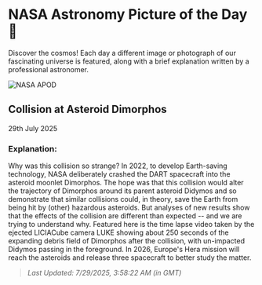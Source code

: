 
  # NASA Astronomy Picture of the Day 🌌

  Discover the cosmos! Each day a different image or photograph of our fascinating universe is featured, along with a brief explanation written by a professional astronomer.

![NASA APOD](undefined)

## Collision at Asteroid Dimorphos

29th July 2025

### Explanation: 

Why was this collision so strange? In 2022, to develop Earth-saving technology, NASA deliberately crashed the DART spacecraft into the asteroid moonlet Dimorphos. The hope was that this collision would alter the trajectory of Dimorphos around its parent asteroid Didymos and so demonstrate that similar collisions could, in theory, save the Earth from being hit by (other) hazardous asteroids.  But analyses of new results show that the effects of the collision are different than expected -- and we are trying to understand why.  Featured here is the time lapse video taken by the ejected LICIACube camera LUKE showing about 250 seconds of the expanding debris field of Dimorphos after the collision, with un-impacted Didymos passing in the foreground.  In 2026, Europe's Hera mission will reach the asteroids and release three spacecraft to better study the matter.

> _Last Updated: 7/29/2025, 3:58:22 AM (in GMT)_
